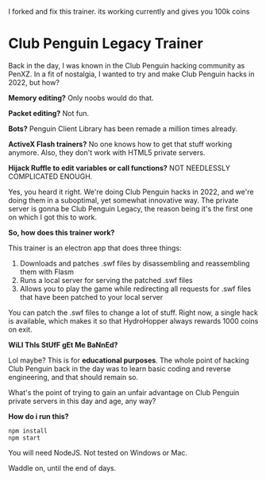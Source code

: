 I forked and fix this trainer. its working currently and gives you 100k coins 
# Club Penguin Legacy Trainer

Back in the day, I was known in the Club Penguin hacking community as PenXZ. In a fit of nostalgia, I wanted to try and make Club Penguin hacks in 2022, but how?

**Memory editing?** Only noobs would do that.

**Packet editing?** Not fun.

**Bots?** Penguin Client Library has been remade a million times already.

**ActiveX Flash trainers?** No one knows how to get that stuff working anymore. Also, they don't work with HTML5 private servers.

**Hijack Ruffle to edit variables or call functions?** NOT NEEDLESSLY COMPLICATED ENOUGH.


Yes, you heard it right. We're doing Club Penguin hacks in 2022, and we're doing them in a suboptimal, yet somewhat innovative way. The private server is gonna be Club Penguin Legacy, the reason being it's the first one on which I got this to work.


**So, how does this trainer work?**

This trainer is an electron app that does three things:

1) Downloads and patches .swf files by disassembling and reassembling them with Flasm
2) Runs a local server for serving the patched .swf files
3) Allows you to play the game while redirecting all requests for .swf files that have been patched to your local server

You can patch the .swf files to change a lot of stuff. Right now, a single hack is available, which makes it so that HydroHopper always rewards 1000 coins on exit.


**WiLl ThIs StUfF gEt Me BaNnEd?**

Lol maybe? This is for **educational purposes**. The whole point of hacking Club Penguin back in the day was to learn basic coding and reverse engineering, and that should remain so.

What's the point of trying to gain an unfair advantage on Club Penguin private servers in this day and age, any way?


**How do i run this?**

    npm install
    npm start

You will need NodeJS. Not tested on Windows or Mac.

Waddle on, until the end of days.
